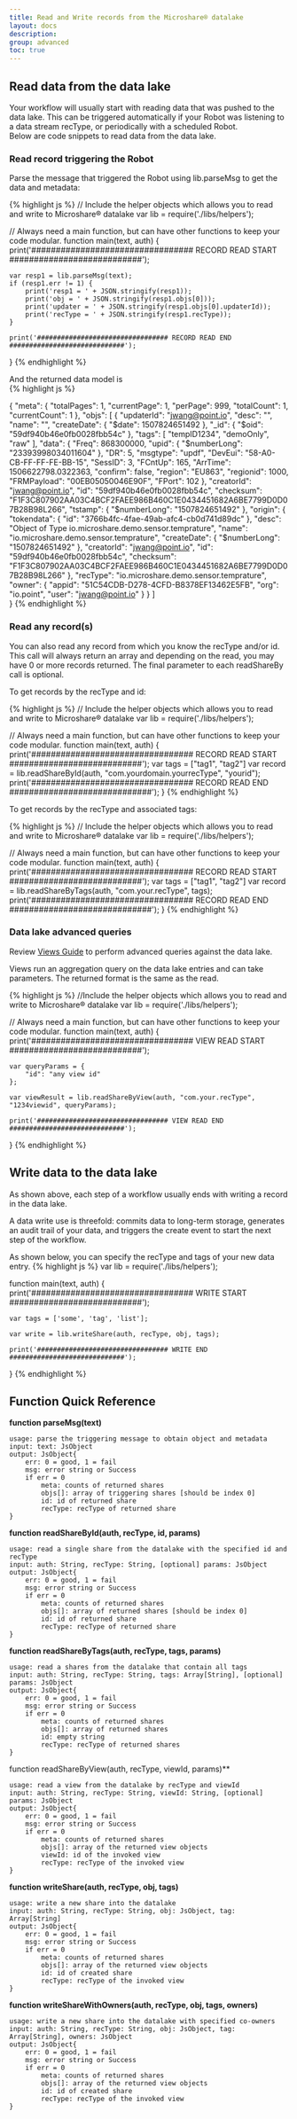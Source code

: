 ```yaml
---
title: Read and Write records from the Microshare® datalake
layout: docs
description: 
group: advanced
toc: true
---
```


## Read data from the data lake

Your workflow will usually start with reading data that was pushed to the data lake. This can be triggered automatically if your Robot was listening to a data stream recType, or periodically with a scheduled Robot.  
Below are code snippets to read data from the data lake.  

### Read record triggering the Robot

Parse the message that triggered the Robot using lib.parseMsg to get the data and metadata: 

{% highlight js %}
  // Include the helper objects which allows you to read and write to Microshare® datalake
  var lib = require('./libs/helpers');

  // Always need a main function, but can have other functions to keep your code modular.
  function main(text, auth) {
    print('################################# RECORD READ START ###########################');
    
    var resp1 = lib.parseMsg(text);
    if (resp1.err != 1) {
        print('resp1 = ' + JSON.stringify(resp1));
        print('obj = ' + JSON.stringify(resp1.objs[0]));
        print('updater = ' + JSON.stringify(resp1.objs[0].updaterId));
        print('recType = ' + JSON.stringify(resp1.recType));
    }
    
    print('################################# RECORD READ END #############################');
  }
{% endhighlight %}
  
And the returned data model is  
{% highlight js %}

  {
    "meta": {
        "totalPages": 1,
        "currentPage": 1,
        "perPage": 999,
        "totalCount": 1,
        "currentCount": 1
    },
    "objs": [
        {
            "updaterId": "jwang@point.io",
            "desc": "",
            "name": "",
            "createDate": {
                "$date": 1507824651492
            },
            "_id": {
                "$oid": "59df940b46e0fb0028fbb54c"
            },
            "tags": [
                "tempID1234",
                "demoOnly",
                "raw"
            ],
            "data": {
                "Freq": 868300000,
                "upid": {
                    "$numberLong": "23393998034011604"
                },
                "DR": 5,
                "msgtype": "updf",
                "DevEui": "58-A0-CB-FF-FF-FE-BB-15",
                "SessID": 3,
                "FCntUp": 165,
                "ArrTime": 1506622798.0322363,
                "confirm": false,
                "region": "EU863",
                "regionid": 1000,
                "FRMPayload": "00EB05050046E90F",
                "FPort": 102
            },
            "creatorId": "jwang@point.io",
            "id": "59df940b46e0fb0028fbb54c",
            "checksum": "F1F3C807902AA03C4BCF2FAEE986B460C1E0434451682A6BE7799D0D07B28B98L266",
            "tstamp": {
                "$numberLong": "1507824651492"
            },
            "origin": {
                "tokendata": {
                    "id": "3766b4fc-4fae-49ab-afc4-cb0d741d89dc"
                },
                "desc": "Object of Type io.microshare.demo.sensor.temprature",
                "name": "io.microshare.demo.sensor.temprature",
                "createDate": {
                    "$numberLong": "1507824651492"
                },
                "creatorId": "jwang@point.io",
                "id": "59df940b46e0fb0028fbb54c",
                "checksum": "F1F3C807902AA03C4BCF2FAEE986B460C1E0434451682A6BE7799D0D07B28B98L266"
            },
            "recType": "io.microshare.demo.sensor.temprature",
            "owner": {
                "appid": "51C54CDB-D278-4CFD-B8378EF13462E5FB",
                "org": "io.point",
                "user": "jwang@point.io"
            }
        }
      ]  
  }
{% endhighlight %} 

### Read any record(s)
You can also read any record from which you know the recType and/or id.  
This call will always return an array and depending on the read, you may have 0 or more records returned. The final parameter to each readShareBy call is optional.

To get records by the recType and id:

{% highlight js %}
// Include the helper objects which allows you to read and write to Microshare® datalake
  var lib = require('./libs/helpers');

  // Always need a main function, but can have other functions to keep your code modular.
  function main(text, auth) {
      print('################################# RECORD READ START ###########################');
      var tags = ["tag1", "tag2"]
      var record = lib.readShareById(auth, "com.yourdomain.yourrecType", "yourid");
      print('################################# RECORD READ END #############################');
  }
{% endhighlight %}

To get records by the recType and associated tags:

{% highlight js %}
// Include the helper objects which allows you to read and write to Microshare® datalake
  var lib = require('./libs/helpers');

  // Always need a main function, but can have other functions to keep your code modular.
  function main(text, auth) {
      print('################################# RECORD READ START ###########################');
      var tags = ["tag1", "tag2"]
      var record = lib.readShareByTags(auth, "com.your.recType", tags);
      print('################################# RECORD READ END #############################');
  }
{% endhighlight %}

### Data lake advanced queries
Review [Views Guide](../../../getting-started/views-guide/) to perform advanced queries against the data lake.

Views run an aggregation query on the data lake entries and can take parameters. The returned format is the same as the read.

{% highlight js %}
  //Include the helper objects which allows you to read and write to Microshare® datalake
  var lib = require('./libs/helpers');

  // Always need a main function, but can have other functions to keep your code modular.
  function main(text, auth) {
    print('################################# VIEW READ START ###########################');
    
    var queryParams = {
        "id": "any view id"
    };
    
    var viewResult = lib.readShareByView(auth, "com.your.recType", "1234viewid", queryParams);
    
    print('################################# VIEW READ END #############################');
  }
{% endhighlight %}

## Write data to the data lake
As shown above, each step of a workflow usually ends with writing a record in the data lake.  

A data write use is threefold: commits data to long-term storage, generates an audit trail of your data, and triggers the create event to start the next step of the workflow.

As shown below, you can specify the recType and tags of your new data entry.
{% highlight js %}
  var lib = require('./libs/helpers');

  function main(text, auth) {
    print('################################# WRITE START ###########################');
    
    var tags = ['some', 'tag', 'list'];

    var write = lib.writeShare(auth, recType, obj, tags);
    
    print('################################# WRITE END #############################');
  }
{% endhighlight %} 

## Function Quick Reference
**function parseMsg(text)**

    usage: parse the triggering message to obtain object and metadata
    input: text: JsObject
    output: JsObject{
        err: 0 = good, 1 = fail
        msg: error string or Success
        if err = 0
            meta: counts of returned shares
            objs[]: array of triggering shares [should be index 0]
            id: id of returned share
            recType: recType of returned share
    }

**function readShareById(auth, recType, id, params)**

    usage: read a single share from the datalake with the specified id and recType
    input: auth: String, recType: String, [optional] params: JsObject
    output: JsObject{
        err: 0 = good, 1 = fail
        msg: error string or Success
        if err = 0
            meta: counts of returned shares
            objs[]: array of returned shares [should be index 0]
            id: id of returned share
            recType: recType of returned share
    }

**function readShareByTags(auth, recType, tags, params)** 

    usage: read a shares from the datalake that contain all tags
    input: auth: String, recType: String, tags: Array[String], [optional] params: JsObject
    output: JsObject{
        err: 0 = good, 1 = fail
        msg: error string or Success
        if err = 0
            meta: counts of returned shares
            objs[]: array of returned shares
            id: empty string
            recType: recType of returned shares
    }

function readShareByView(auth, recType, viewId, params)**

    usage: read a view from the datalake by recType and viewId
    input: auth: String, recType: String, viewId: String, [optional] params: JsObject
    output: JsObject{
        err: 0 = good, 1 = fail
        msg: error string or Success
        if err = 0
            meta: counts of returned shares
            objs[]: array of the returned view objects
            viewId: id of the invoked view
            recType: recType of the invoked view
    }

**function writeShare(auth, recType, obj, tags)**

    usage: write a new share into the datalake
    input: auth: String, recType: String, obj: JsObject, tag: Array[String]
    output: JsObject{
        err: 0 = good, 1 = fail
        msg: error string or Success
        if err = 0
            meta: counts of returned shares
            objs[]: array of the returned view objects
            id: id of created share
            recType: recType of the invoked view
    }

**function writeShareWithOwners(auth, recType, obj, tags, owners)**

    usage: write a new share into the datalake with specified co-owners
    input: auth: String, recType: String, obj: JsObject, tag: Array[String], owners: JsObject
    output: JsObject{
        err: 0 = good, 1 = fail
        msg: error string or Success
        if err = 0
            meta: counts of returned shares
            objs[]: array of the returned view objects
            id: id of created share
            recType: recType of the invoked view
    }

